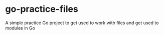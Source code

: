 # go-practice-files
A simple practice Go project to get used to work with files
and get used to modules in Go
